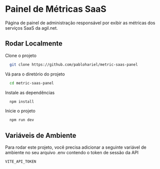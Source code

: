 # Painel de Métricas SaaS

Página de painel de administração responsável por exibir as métricas dos serviços SaaS da agil.net.


## Rodar Localmente

Clone o projeto

```bash
  git clone https://github.com/pablohariel/metric-saas-panel
```

Vá para o diretório do projeto

```bash
  cd metric-saas-panel
```

Instale as dependências

```bash
  npm install
```

Inicie o projeto

```bash
  npm run dev
```


## Variáveis de Ambiente

Para rodar este projeto, você precisa adicionar a seguinte variável de ambiente no seu arquivo .env contendo o token de sessão da API

`VITE_API_TOKEN`

